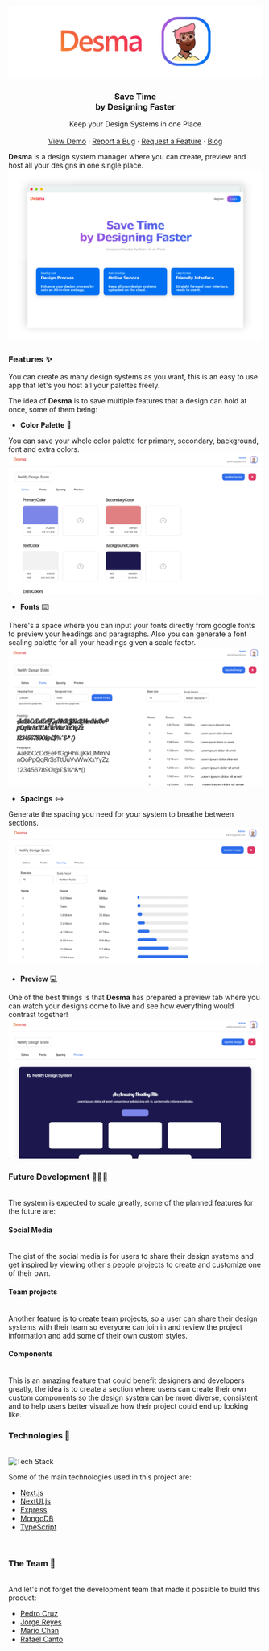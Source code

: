 ![Desma](./assets/header.png)

<p align="center">
<h3 align="center">Save Time<br/>
by Designing Faster</h3>

  <p align="center">
    Keep your Design Systems in one Place
    <br />
    <br />
    <a href="https://desma.netlify.app/">View Demo</a>
    ·
    <a href="https://github.com/Kosmos-Community/desma/issues">Report a Bug</a>
    ·
    <a href=https://github.com/Kosmos-Community/desma/issues"">Request a Feature</a>
    ·
    <a href="https://pipecruz.hashnode.dev/desma-design-hackathon-netlify">Blog</a>
  </p>
</p>

**Desma** is a design system manager where you can create, preview and host all your designs in one single place.
![DesmaMain](./assets/desma-main.png)

### Features ✨

You can create as many design systems as you want, this is an easy to use app that let's you host all your palettes freely.

The idea of **Desma** is to save multiple features that a design can hold at once, some of them being:

-   **Color Palette** 🎨

You can save your whole color palette for primary, secondary, background, font and extra colors.
\
![DesmaPalette](./assets/desma-palette.png)
<br/>

-   **Fonts** ⌨️

There's a space where you can input your fonts directly from google fonts to preview your headings and paragraphs. Also you can generate a font scaling palette for all your headings given a scale factor.
\
![DesmaFonts](./assets/desma-fonts.png)
<br/>

-   **Spacings** ↔️

Generate the spacing you need for your system to breathe between sections.
\
![DesmaSpacing](./assets/desma-spacing.png)
<br/>

-   **Preview** 💻

One of the best things is that **Desma** has prepared a preview tab where you can watch your designs come to live and see how everything would contrast together!
\
![DesmaPreview](./assets/desma-preview.png)


### Future Development 👨🏽‍💻
\
The system is expected to scale greatly, some of the planned features for the future are:

#### Social Media 
\
The gist of the social media is for users to share their design systems and get inspired by viewing other's people projects to create and customize one of their own.

#### Team projects
\
Another feature is to create team projects, so a user can share their design systems with their team so everyone can join in and review the project information and add some of their own custom styles.

#### Components
\
This is an amazing feature that could benefit designers and developers greatly, the idea is to create a section where users can create their own custom components so the design system can be more diverse, consistent and to help users better visualize how their project could end up looking like.
<br/>

### Technologies 🔧
\
![Tech Stack](https://cardify.vercel.app/api/badges?border=false&borderColor=%23ddd&borderWidth=2&iconColor=&icons=nextdotjs%2Cexpress%2Cmongodb%2Ctypescript&preset=default&shadow=true&width=100)

Some of the main technologies used in this project are:
- [Next.js](https://nextjs.org/)
- [NextUI.js](https://nextui.org/)
- [Express](https://expressjs.com/)
- [MongoDB](https://www.mongodb.com/)
- [TypeScript](https://www.typescriptlang.org/)
<br/>

### The Team 👥
\
And let's not forget the development team that made it possible to build this product:

- [Pedro Cruz](https://github.com/PedroEdu6786)
- [Jorge Reyes](https://github.com/imreyesjorge)
- [Mario Chan](https://github.com/MarioJChanZurita)
- [Rafael Canto](https://github.com/RafaelCantoVazquez)
